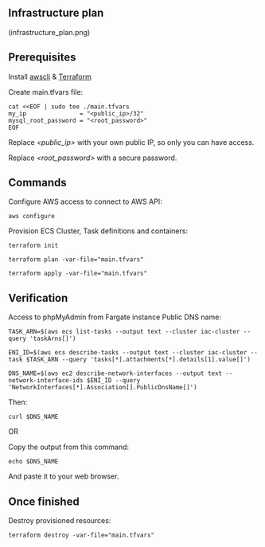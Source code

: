 ## Infrastructure plan

(infrastructure_plan.png)


## Prerequisites

Install [awscli](https://docs.aws.amazon.com/cli/latest/userguide/getting-started-install.html) & [Terraform](https://learn.hashicorp.com/tutorials/terraform/install-cli)


Create main.tfvars file:
```
cat <<EOF | sudo tee ./main.tfvars
my_ip               = "<public_ip>/32"
mysql_root_password = "<root_password>"
EOF
```
Replace *<public_ip>* with your own public IP, so only you can have access.

Replace *<root_password>* with a secure password.

## Commands

Configure AWS access to connect to AWS API:

`aws configure`

Provision ECS Cluster, Task definitions and containers:
```
terraform init

terraform plan -var-file="main.tfvars"

terraform apply -var-file="main.tfvars"
```

## Verification

Access to phpMyAdmin from Fargate instance Public DNS name:
```
TASK_ARN=$(aws ecs list-tasks --output text --cluster iac-cluster --query 'taskArns[]')

ENI_ID=$(aws ecs describe-tasks --output text --cluster iac-cluster --task $TASK_ARN --query 'tasks[*].attachments[*].details[1].value[]')

DNS_NAME=$(aws ec2 describe-network-interfaces --output text --network-interface-ids $ENI_ID --query 'NetworkInterfaces[*].Association[].PublicDnsName[]')
```

Then:

`curl $DNS_NAME`

OR

Copy the output from this command:

`echo $DNS_NAME`

And paste it to your web browser.

## Once finished

Destroy provisioned resources:
```
terraform destroy -var-file="main.tfvars"
```
